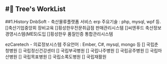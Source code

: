 #🌳 Tree's WorkList
---
##1.History
DnbSoft - 축산물류플랫폼 서비스 erp 
주요기술 : php, mysql, wpf 등. 
[]축산기업중앙회 장비교육
[]횡성한우전문취급점 판매관리시스템 
[]씨엔푸드 축산정보경영시스템(MES)도입
[]횡성한우 품질인증 통합관리시스템


ezCaretech - 의료정보시스템 
주요언어 : Ember, C#, mysql, mongo 등 
[] 국립춘청병원
[] 국립정신건강센터
[] 국립부곡병원
[] 국립나주병원
[] 국립공주병원
[] 국립마산병원
[] 국립목표병원
[] 국립소록도병원
[] 국립재활원